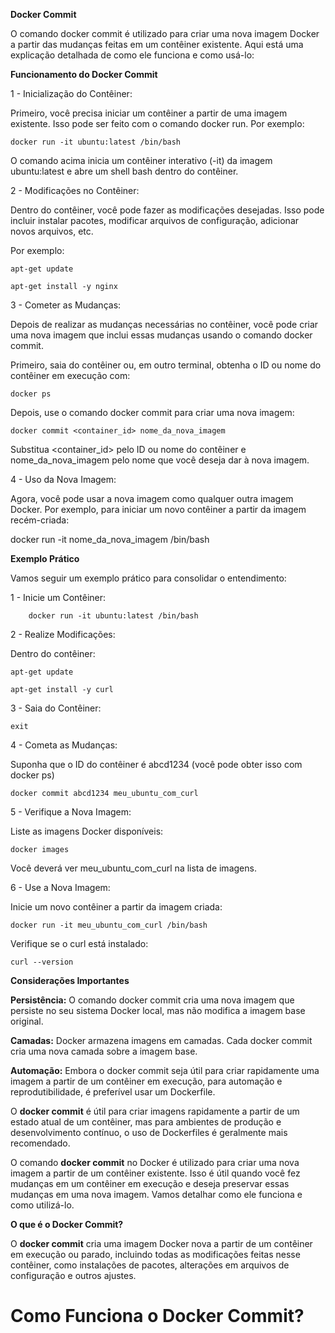  **Docker Commit**

 O comando docker commit é utilizado para criar uma nova imagem Docker a partir das mudanças feitas em um contêiner existente. Aqui está uma explicação detalhada de como ele funciona e como usá-lo:

**Funcionamento do Docker Commit**

1 - Inicialização do Contêiner:

Primeiro, você precisa iniciar um contêiner a partir de uma imagem existente. Isso pode ser feito com o comando docker run. Por exemplo:

    docker run -it ubuntu:latest /bin/bash

O comando acima inicia um contêiner interativo (-it) da imagem ubuntu:latest e abre um shell bash dentro do contêiner.

2 - Modificações no Contêiner:

Dentro do contêiner, você pode fazer as modificações desejadas. Isso pode incluir instalar pacotes, modificar arquivos de configuração, adicionar novos arquivos, etc.

Por exemplo:

    apt-get update

    apt-get install -y nginx

3 - Cometer as Mudanças:

Depois de realizar as mudanças necessárias no contêiner, você pode criar uma nova imagem que inclui essas mudanças usando o comando docker commit.

Primeiro, saia do contêiner ou, em outro terminal, obtenha o ID ou nome do contêiner em execução com:

    docker ps

Depois, use o comando docker commit para criar uma nova imagem:

    docker commit <container_id> nome_da_nova_imagem

Substitua <container_id> pelo ID ou nome do contêiner e nome_da_nova_imagem pelo nome que você deseja dar à nova imagem.

4 - Uso da Nova Imagem:

Agora, você pode usar a nova imagem como qualquer outra imagem Docker. Por exemplo, para iniciar um novo contêiner a partir da imagem recém-criada:

docker run -it nome_da_nova_imagem /bin/bash

**Exemplo Prático**

Vamos seguir um exemplo prático para consolidar o entendimento:

1 - Inicie um Contêiner:

        docker run -it ubuntu:latest /bin/bash

2 - Realize Modificações:

Dentro do contêiner:

    apt-get update

    apt-get install -y curl

3 - Saia do Contêiner:

    exit

4 - Cometa as Mudanças:

Suponha que o ID do contêiner é abcd1234 (você pode obter isso com docker ps)

    docker commit abcd1234 meu_ubuntu_com_curl

5 - Verifique a Nova Imagem:

Liste as imagens Docker disponíveis:

    docker images

Você deverá ver meu_ubuntu_com_curl na lista de imagens.

6 - Use a Nova Imagem:

Inicie um novo contêiner a partir da imagem criada:

    docker run -it meu_ubuntu_com_curl /bin/bash

Verifique se o curl está instalado:

    curl --version

**Considerações Importantes**

**Persistência:** O comando docker commit cria uma nova imagem que persiste no seu sistema Docker local, mas não modifica a imagem base original.

**Camadas:** Docker armazena imagens em camadas. Cada docker commit cria uma nova camada sobre a imagem base.

**Automação:** Embora o docker commit seja útil para criar rapidamente uma imagem a partir de um contêiner em execução, para automação e reprodutibilidade, é preferível usar um Dockerfile.

O **docker commit** é útil para criar imagens rapidamente a partir de um estado atual de um contêiner, mas para ambientes de produção e desenvolvimento contínuo, o uso de Dockerfiles é geralmente mais recomendado.

O comando **docker commit** no Docker é utilizado para criar uma nova imagem a partir de um contêiner existente. Isso é útil quando você fez mudanças em um contêiner em execução e deseja preservar essas mudanças em uma nova imagem. Vamos detalhar como ele funciona e como utilizá-lo.

**O que é o Docker Commit?**

O **docker commit** cria uma imagem Docker nova a partir de um contêiner em execução ou parado, incluindo todas as modificações feitas nesse contêiner, como instalações de pacotes, alterações em arquivos de configuração e outros ajustes.

# Como Funciona o Docker Commit?